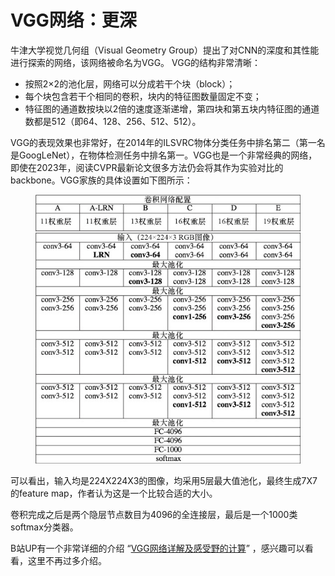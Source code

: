 # VGG网络：更深

牛津大学视觉几何组（Visual Geometry Group）提出了对CNN的深度和其性能进行探索的网络，该网络被命名为VGG。 VGG的结构非常清晰：

* 按照2×2的池化层，网络可以分成若干个块（block）；
* 每个块包含若干个相同的卷积，块内的特征图数量固定不变；
* 特征图的通道数按块以2倍的速度逐渐递增，第四块和第五块内特征图的通道数都是512（即64、128、256、512、512）。

VGG的表现效果也非常好，在2014年的ILSVRC物体分类任务中排名第二（第一名是GoogLeNet），在物体检测任务中排名第一。VGG也是一个非常经典的网络，即使在2023年，阅读CVPR最新论文很多方法仍会将其作为实验对比的backbone。VGG家族的具体设置如下图所示：

<figure><img src="../.gitbook/assets/65c9d88252e07775dcd89cc2ee09e1da.jpg" alt=""><figcaption></figcaption></figure>

可以看出，输入均是224X224X3的图像，均采用5层最大值池化，最终生成7X7的feature map，作者认为这是一个比较合适的大小。

卷积完成之后是两个隐层节点数目为4096的全连接层，最后是一个1000类softmax分类器。

B站UP有一个非常详细的介绍 “[VGG网络详解及感受野的计算](https://www.bilibili.com/video/BV1q7411T7Y6)” ，感兴趣可以看看，这里不再过多介绍。
